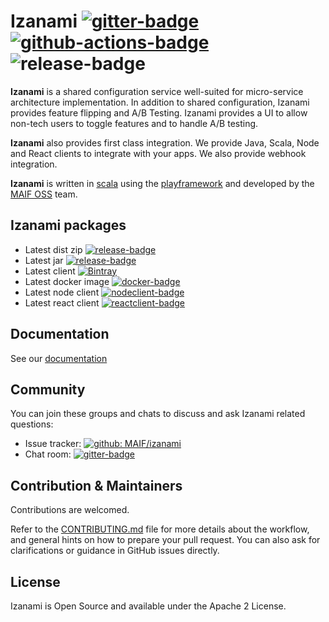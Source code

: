 # Izanami [![gitter-badge][]][gitter] [![github-actions-badge][]][github-actions] ![release-badge]
  
[github-actions]:       https://github.com/MAIF/izanami/actions
[github-actions-badge]: https://github.com/MAIF/izanami/workflows/test/badge.svg
[gitter]:               https://gitter.im/MAIF/izanami
[gitter-badge]:         https://badges.gitter.im/MAIF/izanami.svg
[release-badge]:        https://img.shields.io/github/v/release/MAIF/izanami
[dist]:                 https://github.com/MAIF/izanami/releases/latest/download/izanami.zip
[jar]:                  https://github.com/MAIF/izanami/releases/latest/download/izanami.jar
[client]:               https://bintray.com/maif/maven/izanami-client/_latestVersion
[client-badge]:         https://img.shields.io/bintray/v/maif/maven/izanami-client
[nodeclient]:           https://badge.fury.io/js/izanami-node
[nodeclient-badge]:     https://badge.fury.io/js/izanami-node.svg
[reactclient]:          https://badge.fury.io/js/react-izanami
[reactclient-badge]:    https://badge.fury.io/js/react-izanami.svg
[docker]:               https://hub.docker.com/r/maif/izanami/
[docker-badge]:         https://img.shields.io/docker/pulls/maif/izanami.svg

**Izanami** is a shared configuration service well-suited for micro-service architecture implementation. In addition to shared configuration, Izanami provides feature flipping and A/B Testing. Izanami provides a UI to allow non-tech users to toggle features and to handle A/B testing.

**Izanami** also provides first class integration. We provide Java, Scala, Node and React clients to integrate with your apps. We also provide webhook integration.

**Izanami** is written in [scala](https://www.scala-lang.org/) using the [playframework](https://www.playframework.com/) and developed by the <a href="https://maif.github.io" target="_blank">MAIF OSS</a> team.

## Izanami packages

- Latest dist zip [![release-badge][]][dist]
- Latest jar [![release-badge][]][jar]
- Latest client [![Bintray][client-badge]][client]
- Latest docker image [![docker-badge][]][docker]
- Latest node client [![nodeclient-badge][]][nodeclient]
- Latest react client [![reactclient-badge][]][reactclient]
  
## Documentation

See our [documentation](https://maif.github.io/izanami)

## Community

You can join these groups and chats to discuss and ask Izanami related questions:

- Issue tracker: [![github: MAIF/izanami](https://img.shields.io/github/issues/MAIF/izanami.svg)](https://github.com/MAIF/izanami/issues)
- Chat room: [![gitter-badge][]][gitter]


## Contribution & Maintainers

Contributions are welcomed.

Refer to the [CONTRIBUTING.md](https://github.com/MAIF/izanami/blob/master/.github/CONTRIBUTING.md) file for more details about the workflow,
and general hints on how to prepare your pull request. You can also ask for clarifications or guidance in GitHub issues directly.

## License

Izanami is Open Source and available under the Apache 2 License.
